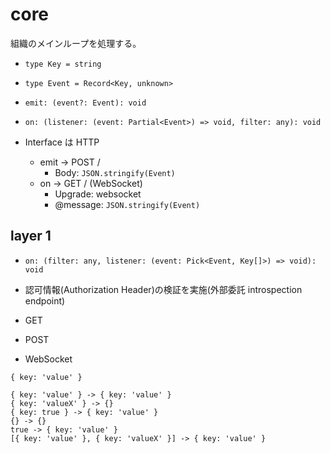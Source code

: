 # core

組織のメインループを処理する。

- `type Key = string`
- `type Event = Record<Key, unknown>`
- `emit: (event?: Event): void`
- `on: (listener: (event: Partial<Event>) => void, filter: any): void`

- Interface は HTTP
  - emit -> POST /
    - Body: `JSON.stringify(Event)`
  - on -> GET / (WebSocket)
    - Upgrade: websocket
    - @message: `JSON.stringify(Event)`

## layer 1

- `on: (filter: any, listener: (event: Pick<Event, Key[]>) => void): void`

- 認可情報(Authorization Header)の検証を実施(外部委託 introspection endpoint)
- GET
- POST
- WebSocket

```
{ key: 'value' }

{ key: 'value' } -> { key: 'value' }
{ key: 'valueX' } -> {}
{ key: true } -> { key: 'value' }
{} -> {}
true -> { key: 'value' }
[{ key: 'value' }, { key: 'valueX' }] -> { key: 'value' }
```

